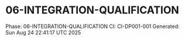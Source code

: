 # 06-INTEGRATION-QUALIFICATION
Phase: 06-INTEGRATION-QUALIFICATION
CI: CI-DP001-001
Generated: Sun Aug 24 22:41:17 UTC 2025
